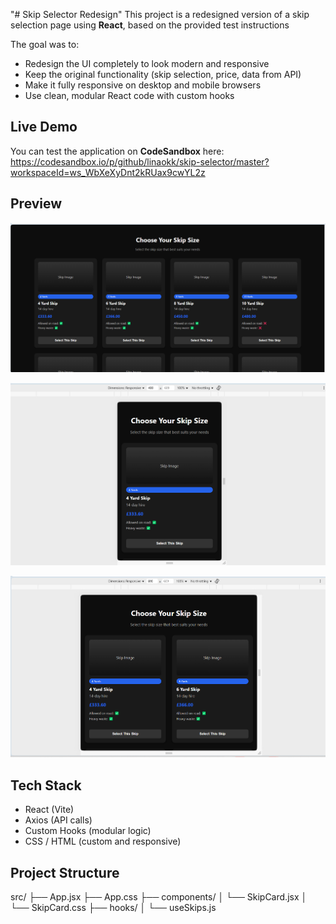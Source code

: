 "# Skip Selector Redesign" 
This project is a redesigned version of a skip selection page using **React**, based on the provided test instructions

The goal was to:

-  Redesign the UI completely to look modern and responsive
-  Keep the original functionality (skip selection, price, data from API)
-  Make it fully responsive on desktop and mobile browsers
- Use clean, modular React code with custom hooks


##  Live Demo
You can test the application on **CodeSandbox** here: 
https://codesandbox.io/p/github/linaokk/skip-selector/master?workspaceId=ws_WbXeXyDnt2kRUax9cwYL2z

##  Preview
![this the disktop view](image.png) 
 

![this is the mobile view](image-1.png)

![tablet view](image-2.png)


##  Tech Stack

- React (Vite)
- Axios (API calls)
- Custom Hooks (modular logic)
- CSS / HTML (custom and responsive)

##  Project Structure
src/
├── App.jsx
├── App.css
├── components/
│ └── SkipCard.jsx
│ └── SkipCard.css
├── hooks/
│ └── useSkips.js
